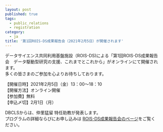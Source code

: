 ```yaml
---
layout: post
published: true
tags:
  - public_relations
  - registration
category:
  - ja
title: '第1回ROIS-DS成果報告会（2021年2月5日）が開催されます'
---
```

データサイエンス共同利用基盤施設（ROIS-DS)による「第1回ROIS-DS成果報告会　データ駆動型研究の支援、これまでとこれから」がオンラインにて開催されます。  <br />
多くの皆さまのご参加を心よりお待ちしております。 <br />

【開催日時】2021年2月5日（金）13：00～18：10 <br />
【開催方法】オンライン開催 <br />
【参加費】無料  <br />
【申込〆切】2月1日（月）  <br />

DBCLSからは、仲里猛留 特任助教が発表します。  <br />
プログラムの詳細ならびにお申し込みは [ROIS-DS成果報告会のページ](https://ds.rois.ac.jp/article/rois-ds_symposium_20210205/ "ROIS-DS成果報告会のページ")をご覧ください。
